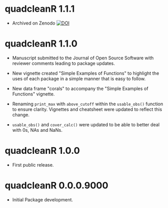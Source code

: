 # quadcleanR 1.1.1

* Archived on Zenodo [![DOI](https://zenodo.org/badge/452488782.svg)](https://zenodo.org/badge/latestdoi/452488782)

# quadcleanR 1.1.0

* Manuscript submitted to the Journal of Open Source Software with reviewer comments leading to package updates.

* New vignette created "Simple Examples of Functions" to highlight the uses of each package in a simple manner that is easy to follow.

* New data frame "corals" to accompany the "Simple Examples of Functions" vignette.

* Renaming `print_max` with `above_cutoff` within the `usable_obs()` function to ensure clarity. Vignettes and cheatsheet were updated to reflect this change.

* `usable_obs()` and `cover_calc()` were updated to be able to better deal with 0s, NAs and NaNs. 

# quadcleanR 1.0.0

* First public release.

# quadcleanR 0.0.0.9000

* Initial Package development.
